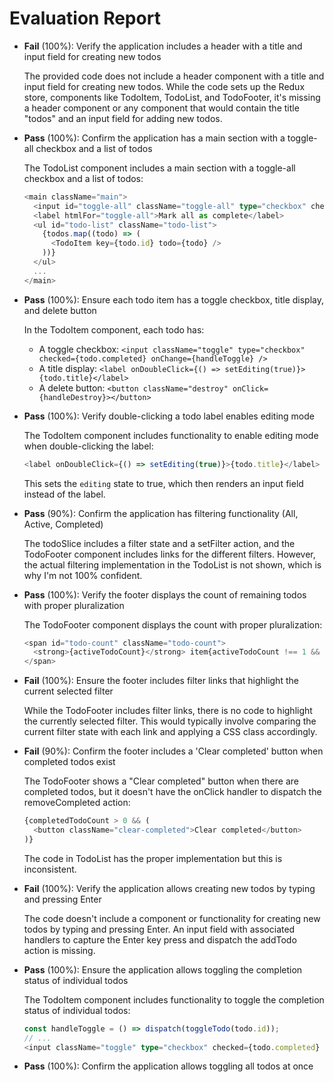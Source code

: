 # Evaluation Report

- **Fail** (100%): Verify the application includes a header with a title and input field for creating new todos

    The provided code does not include a header component with a title and input field for creating new todos. While the code sets up the Redux store, components like TodoItem, TodoList, and TodoFooter, it's missing a header component or any component that would contain the title "todos" and an input field for adding new todos.

- **Pass** (100%): Confirm the application has a main section with a toggle-all checkbox and a list of todos

    The TodoList component includes a main section with a toggle-all checkbox and a list of todos:
    ```typescript
    <main className="main">
      <input id="toggle-all" className="toggle-all" type="checkbox" checked={allCompleted} onChange={handleToggleAll} />
      <label htmlFor="toggle-all">Mark all as complete</label>
      <ul id="todo-list" className="todo-list">
        {todos.map((todo) => (
          <TodoItem key={todo.id} todo={todo} />
        ))}
      </ul>
      ...
    </main>
    ```

- **Pass** (100%): Ensure each todo item has a toggle checkbox, title display, and delete button

    In the TodoItem component, each todo has:
    - A toggle checkbox: `<input className="toggle" type="checkbox" checked={todo.completed} onChange={handleToggle} />`
    - A title display: `<label onDoubleClick={() => setEditing(true)}>{todo.title}</label>`
    - A delete button: `<button className="destroy" onClick={handleDestroy}></button>`

- **Pass** (100%): Verify double-clicking a todo label enables editing mode

    The TodoItem component includes functionality to enable editing mode when double-clicking the label:
    ```typescript
    <label onDoubleClick={() => setEditing(true)}>{todo.title}</label>
    ```
    This sets the `editing` state to true, which then renders an input field instead of the label.

- **Pass** (90%): Confirm the application has filtering functionality (All, Active, Completed)

    The todoSlice includes a filter state and a setFilter action, and the TodoFooter component includes links for the different filters. However, the actual filtering implementation in the TodoList is not shown, which is why I'm not 100% confident.

- **Pass** (100%): Verify the footer displays the count of remaining todos with proper pluralization

    The TodoFooter component displays the count with proper pluralization:
    ```typescript
    <span id="todo-count" className="todo-count">
      <strong>{activeTodoCount}</strong> item{activeTodoCount !== 1 && 's'} left
    </span>
    ```

- **Fail** (100%): Ensure the footer includes filter links that highlight the current selected filter

    While the TodoFooter includes filter links, there is no code to highlight the currently selected filter. This would typically involve comparing the current filter state with each link and applying a CSS class accordingly.

- **Fail** (90%): Confirm the footer includes a 'Clear completed' button when completed todos exist

    The TodoFooter shows a "Clear completed" button when there are completed todos, but it doesn't have the onClick handler to dispatch the removeCompleted action:
    ```typescript
    {completedTodoCount > 0 && (
      <button className="clear-completed">Clear completed</button>
    )}
    ```
    The code in TodoList has the proper implementation but this is inconsistent.

- **Fail** (100%): Verify the application allows creating new todos by typing and pressing Enter

    The code doesn't include a component or functionality for creating new todos by typing and pressing Enter. An input field with associated handlers to capture the Enter key press and dispatch the addTodo action is missing.

- **Pass** (100%): Ensure the application allows toggling the completion status of individual todos

    The TodoItem component includes functionality to toggle the completion status of individual todos:
    ```typescript
    const handleToggle = () => dispatch(toggleTodo(todo.id));
    // ...
    <input className="toggle" type="checkbox" checked={todo.completed} onChange={handleToggle} />
    ```

- **Pass** (100%): Confirm the application allows toggling all todos at once